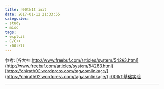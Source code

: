 ```yaml
---
title: r00tk1t init
date: 2017-01-12 21:33:55
categories:
- study
- misc
tags:
- exploit
- C/C++
- r00tk1t
---
```


参考:
[谷大神:http://www.freebuf.com/articles/system/54263.html](http://www.freebuf.com/articles/system/54263.html)
[https://chirath02.wordpress.com/tag/asmlinkage/](https://chirath02.wordpress.com/tag/asmlinkage/)
[r00tk1t基础实验](http://mp.weixin.qq.com/s?__biz=MjM5OTk4MDE2MA==&mid=2655113676&idx=3&sn=07e450fb7553f87fa3c9fa5fd186c5b0&chksm=bc864c238bf1c5350ddc594555f4412faa42df025d49e2364884b851d7ea9a1e2d1cfda697d4#rd)

-----------

